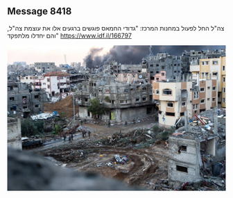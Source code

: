 ## Message 8418

צה"ל החל לפעול במחנות המרכז:
"גדודי החמאס פוגשים ברגעים אלו את עוצמת צה"ל, והם יחדלו מלתפקד"
https://www.idf.il/166797

![Photo](./8418/8418_photo.jpg)
